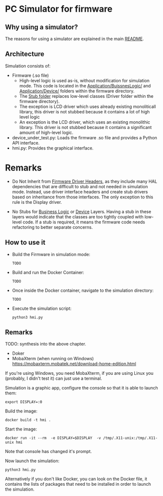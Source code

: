 # PC Simulator for firmware

## Why using a simulator?

The reasons for using a simulator are explained in the main [README](../../README.md).

## Architecture

Simulation consists of:
- Firmware (.so file)
  - High-level logic is used as-is, without modification for simulation mode. This code is located in the [Application/BuissnesLogic/](../../Software/NUCLEO-F103RB/Application/BusinessLogic) and [Application/Device/](../../Software/NUCLEO-F103RB/Application/Device) folders within the firmware directory.
  - The [Stub folder](./Stub) replaces low-level classes (Driver folder within the firmware directory).
  - The exception is LCD driver which uses already existing monoliticall library, this driver is not stubbed because it contains a lot of high level logic 
  - An exception is the LCD driver, which uses an existing monolithic library. This driver is not stubbed because it contains a significant amount of high-level logic.
- device_under_test.py: Loads the firmware .so file and provides a Python API interface.
- hmi.py: Provides the graphical interface.

# Remarks

* Do Not Inherit from [Firmware Driver Headers](../Software/NUCLEO-F103RB/Application/Driver), as they include many HAL dependencies that are difficult to stub and not needed in simulation mode. Instead, use driver interface headers and create stub drivers based on inheritance from those interfaces. The only exception to this rule is the Display driver.

* No Stubs for [Business Logic](../../Software/NUCLEO-F103RB/Application/BusinessLogic) or [Device](../../Software/NUCLEO-F103RB/Application/Device) Layers. Having a stub in these layers would indicate that the classes are too tightly coupled with low-level code. If a stub is required, it means the firmware code needs refactoring to better separate concerns.

## How to use it

* Build the Firmware in simulation mode:

  ```TODO```
* Build and run the Docker Container:

  ```TODO```
* Once inside the Docker container, navigate to the simulation directory:

  ```TODO```
* Execute the simulation script:

  ```python3 hmi.py```


## Remarks

TODO: synthesis into the above chapter.

- Doker
- MobaXterm (when running on Windows) https://mobaxterm.mobatek.net/download-home-edition.html

If you're using Windows, you need MobaXterm, if you are using Linux you (probably, I didn't test it) can just use a terminal.

Simulation is a graphic app, configure the console so that it is able to launch them:

```export DISPLAY=:0```

Build the image:

```docker build -t hmi .```

Start the image:

```docker run -it --rm  -e DISPLAY=$DISPLAY  -v /tmp/.X11-unix:/tmp/.X11-unix hmi```

Note that console has changed it's prompt.

Now launch the simulation:

```python3 hmi.py```

Alternatively if you don't like Docker, you can look on the Docker file, it contains the lists of packages that need to be installed in order to launch the simulation.
